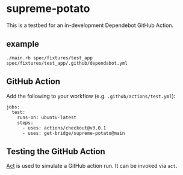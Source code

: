 # supreme-potato

This is a testbed for an in-development Dependebot GitHub Action.

## example

    ./main.rb spec/fixtures/test_app spec/fixtures/test_app/.github/dependabot.yml

## GitHub Action

Add the following to your workflow (e.g. `.github/actions/test.yml`):

    jobs:
      test:
        runs-on: ubuntu-latest
        steps:
          - uses: actions/checkout@v3.0.1
          - uses: get-bridge/supreme-potato@main

## Testing the GitHub Action

[Act](https://github.com/nektos/act) is used to simulate a GitHub action run.
It can be invoked via `act`.
